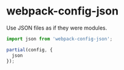 # webpack-config-json

Use JSON files as if they were modules.

```javascript
import json from 'webpack-config-json';

partial(config, {
  json
});
```

[webpack]: https://webpack.github.io
